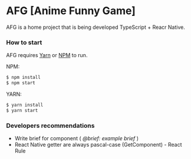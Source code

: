 # AFG [Anime Funny Game]

AFG is a home project that is being developed TypeScript + Reacr Native.

### How to start

AFG requires [Yarn](https://yarnpkg.com/) or [NPM](https://www.npmjs.com/) to run.

NPM:
```sh
$ npm install
$ npm start
```

YARN:
```sh
$ yarn install
$ yarn start
```

### Developers recommendations
* Write brief for component ( *@brief: example brief* )
* React Native getter are always pascal-case (GetComponent) - React Rule
